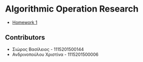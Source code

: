 
# Algorithmic Operation Research

* [Homework 1](Homework_1/homework.pdf)

## Contributors

* Σιώρος Βασίλειος       - 1115201500144
* Ανδρινοπούλου Χριστίνα - 1115201500006

